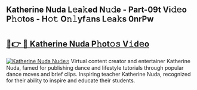 ## Katherine Nuda L𝚎a𝚔ed N𝚞𝚍e - Part-09t Vi𝚍𝚎o P𝚑𝚘tos - H𝚘𝚝 O𝚗𝚕yf𝚊ns L𝚎a𝚔s 0nrPw

# <h2><a href="http://kf1ijy.oniu.top/?m=Katherine+Nuda">🔗👉 🔴 Katherine Nuda P𝚑ot𝚘𝚜 V𝚒d𝚎o</a></h2>

[![Katherine Nuda Nu𝚍e𝚜](https://i.imgur.com/0qMVB7G.gif)](http://kf1ijy.oniu.top/?m=Katherine+Nuda)
Virtual content creator and entertainer Katherine Nuda, famed for publishing dance and lifestyle tutorials through popular dance moves and brief clips. Inspiring teacher Katherine Nuda, recognized for their ability to inspire and educate their students.  
